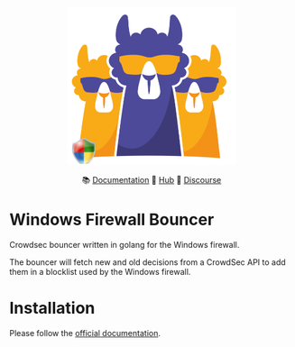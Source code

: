 <p align="center">
<img src="https://github.com/crowdsecurity/cs-windows-firewall-bouncer/raw/main/assets/logo.png" alt="CrowdSec" title="CrowdSec" width="300" height="280" />
</p>
<p align="center">
&#x1F4DA; <a href="https://docs.crowdsec.net/docs/bouncers/windows_firewall">Documentation</a>
&#x1F4A0; <a href="https://hub.crowdsec.net">Hub</a>
&#128172; <a href="https://discourse.crowdsec.net">Discourse </a>
</p>


# Windows Firewall Bouncer
Crowdsec bouncer written in golang for the Windows firewall.

The bouncer will fetch new and old decisions from a CrowdSec API to add them in a blocklist used by the Windows firewall.

# Installation

Please follow the [official documentation](https://docs.crowdsec.net/docs/bouncers/windows_firewall).

